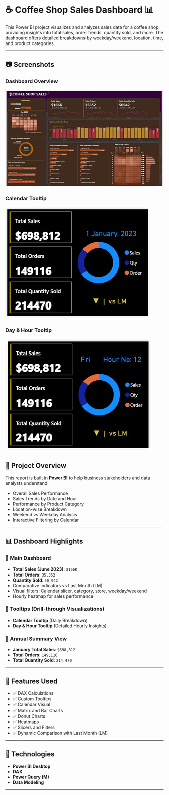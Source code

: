 # ☕ Coffee Shop Sales Dashboard 📊

This Power BI project visualizes and analyzes sales data for a coffee shop, providing insights into total sales, order trends, quantity sold, and more. The dashboard offers detailed breakdowns by weekday/weekend, location, time, and product categories.

---
## 📷 Screenshots

### Dashboard Overview
![Dashboard Overview](COFEE_SALES_DASHBORDS.JPG)

### Calendar Tooltip                                                         
![Calendar Tooltip](Tool%20Tips%20For%20-%20Calender%20Charts.JPG)           

### Day & Hour Tooltip
![Hour Tooltip](Tool%20Tips%20For%20-%20Day%20%26%20Hour%20Charts.JPG)


## 📁 Project Overview

This report is built in **Power BI** to help business stakeholders and data analysts understand:

- Overall Sales Performance
- Sales Trends by Date and Hour
- Performance by Product Category
- Location-wise Breakdown
- Weekend vs Weekday Analysis
- Interactive Filtering by Calendar

---

## 📊 Dashboard Highlights

### 🔸 Main Dashboard
- **Total Sales (June 2023)**: `$166K`
- **Total Orders**: `35,352`
- **Quantity Sold**: `50,942`
- Comparative indicators vs Last Month (LM)
- Visual filters: Calendar slicer, category, store, weekday/weekend
- Hourly heatmap for sales performance

### 🔸 Tooltips (Drill-through Visualizations)
- **Calendar Tooltip** (Daily Breakdown)
- **Day & Hour Tooltip** (Detailed Hourly Insights)

### 🔸 Annual Summary View
- **January Total Sales**: `$698,812`
- **Total Orders**: `149,116`
- **Total Quantity Sold**: `214,470`

---

## 📌 Features Used

- ✅ DAX Calculations
- ✅ Custom Tooltips
- ✅ Calendar Visual
- ✅ Matrix and Bar Charts
- ✅ Donut Charts
- ✅ Heatmaps
- ✅ Slicers and Filters
- ✅ Dynamic Comparison with Last Month (LM)

---

## 🧰 Technologies

- **Power BI Desktop**
- **DAX**
- **Power Query (M)**
- **Data Modeling**

---
